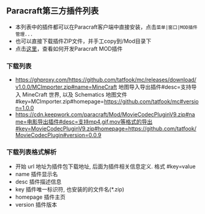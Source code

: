 ##  Paracraft第三方插件列表
- 本列表中的插件都可以在Paracraft客户端中直接安装，点击`菜单|窗口|MOD插件管理...`
- 也可以直接下载插件ZIP文件，并手工copy到/Mod目录下
- 点击[这里](https://github.com/LiXizhi/ParaCraftSDK/wiki/ParacraftPlugins)，查看如何开发Paracraft MOD插件


### 下载列表

- https://ghproxy.com/https://github.com/tatfook/mc/releases/download/v1.0.0/MCImporter.zip#name=MineCraft 地图导入导出插件#desc=支持导入 MineCraft 世界, 以及 Schematics 地图文件#key=MCImporter.zip#homepage=https://github.com/tatfook/mc#version=1.0.0
- https://cdn.keepwork.com/paracraft/Mod/MovieCodecPluginV9.zip#name=电影导出插件#desc=支持mp4,gif,mov等格式的导出#key=MovieCodecPluginV9.zip#homepage=https://github.com/tatfook/MovieCodecPlugin#version=0.0.9


### 下载列表格式解析
- 开始 url 地址为插件包下载地址, 后面为插件相关信息定义. 格式 #key=value
- name 插件显示名
- desc 插件描述信息
- key 插件唯一标识符, 也安装的的文件名(*.zip)
- homepage 插件主页
- version 插件版本